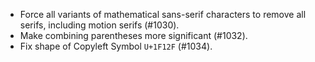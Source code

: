  - Force all variants of mathematical sans-serif characters to remove all serifs, including motion serifs (#1030).
 - Make combining parentheses more significant (#1032).
 - Fix shape of Copyleft Symbol `U+1F12F` (#1034).